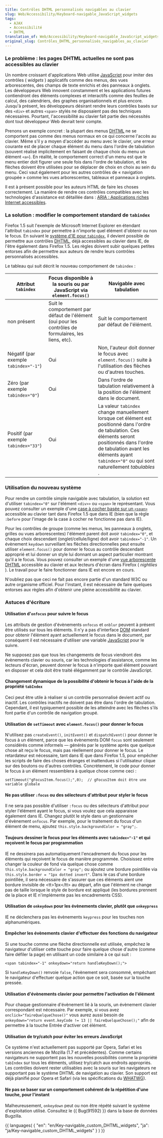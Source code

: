 ```yaml
---
title: Contrôles DHTML personnalisés navigables au clavier
slug: Web/Accessibility/Keyboard-navigable_JavaScript_widgets
tags:
  - AJAX
  - Accessibilité
  - DHTML
translation_of: Web/Accessibility/Keyboard-navigable_JavaScript_widgets
original_slug: Contrôles_DHTML_personnalisés_navigables_au_clavier
---
```

### Le problème&nbsp;: les pages DHTML actuelles ne sont pas accessibles au clavier

Un nombre croissant d'applications Web utilise [JavaScript](fr/JavaScript) pour imiter des contrôles (
_widgets_
) applicatifs comme des menus, des vues arborescentes, des champs de texte enrichis et des panneaux à onglets. Les développeurs Web innovent constamment et les applications futures contiendront des éléments complexes et interactifs comme des feuilles de calcul, des calendriers, des graphes organisationnels et plus encore. Jusqu'à présent, les développeurs désirant rendre leurs contrôles basés sur des `<div>` et autres `<span>` stylés ne disposaient pas des techniques nécessaires. Pourtant, l'accessibilité au clavier fait partie des nécessités dont tout développeur Web devrait tenir compte.

Prenons un exemple concret&nbsp;: la plupart des menus [DHTML](fr/DHTML) ne se comportent pas comme des menus normaux en ce qui concerne l'accès au clavier. Même s'il y a moyen d'accéder au menu avec le clavier, une erreur courante est de placer chaque élément du menu dans l'ordre de tabulation (souvent réalisé implicitement en faisant de chaque choix du menu un élément `<a>`). En réalité, le comportement correct d'un menu est que le menu entier doit figurer une seule fois dans l'ordre de tabulation, et les flèches doivent être utilisées pour se déplacer de choix en choix au sein du menu. Ceci vaut également pour les autres contrôles de « navigation groupée » comme les vues arborescentes, tableaux et panneaux à onglets.

Il est à présent possible pour les auteurs HTML de faire les choses correctement. La manière de rendre ces contrôles compatibles avec les technologies d'assistance est détaillée dans&nbsp;: [ARIA : Applications riches Internet accessibles](fr/ARIA/Applications_riches_Internet_accessibles).

### La solution&nbsp;: modifier le comportement standard de `tabindex`

Firefox 1.5 suit l'exemple de Microsoft Internet Explorer en étendant l'attribut `tabindex` pour permettre à n'importe quel élément d'obtenir ou non le focus. En suivant le [système d'IE pour `tabindex`](http://msdn.microsoft.com/workshop/author/dhtml/reference/properties/tabindex.asp), il devient possible de permettre aux contrôles [DHTML](fr/DHTML), déjà accessibles au clavier dans IE, de l'être également dans Firefox 1.5. Les règles doivent subir quelques petites entorses afin de permettre aux auteurs de rendre leurs contrôles personnalisés accessibles.

Le tableau qui suit décrit le nouveau comportement de `tabindex`&nbsp;:

| Attribut `tabindex`                   | Focus disponible à la souris ou par JavaScript via `element.focus()`                                  | Navigable avec tabulation                                                                                                                                                                                                                           |
| ------------------------------------- | ----------------------------------------------------------------------------------------------------- | --------------------------------------------------------------------------------------------------------------------------------------------------------------------------------------------------------------------------------------------------- |
| non présent                           | Suit le comportement par défaut de l'élément (oui pour les contrôles de formulaires, les liens, etc). | Suit le comportement par défaut de l'élément.                                                                                                                                                                                                       |
| Négatif (par exemple `tabindex="-1"`) | Oui                                                                                                   | Non, l'auteur doit donner le focus avec `element.focus()` suite à l'utilisation des flèches ou d'autres touches.                                                                                                                                    |
| Zéro (par exemple `tabindex="0"`)     | Oui                                                                                                   | Dans l'ordre de tabulation relativement à la position de l'élément dans le document.                                                                                                                                                                |
| Positif (par exemple `tabindex="33"`) | Oui                                                                                                   | La valeur `tabindex` change manuellement lorsque cet élément est positionné dans l'ordre de tabulation. Ces éléments seront positionnés dans l'ordre de tabulation avant les éléments ayant `tabindex="0"` ou qui sont naturellement _tabulables_ . |

### Utilisation du nouveau système

Pour rendre un contrôle simple navigable avec tabulation, la solution est d'utiliser `tabindex="0"` sur l'élément `<div>>` ou `<span>` le représentant. Vous pouvez consulter un exemple d'une [case à cocher basée sur un `<span>`](http://www.mozilla.org/access/dhtml/class/checkbox) accessible au clavier tant dans Firefox 1.5 que dans IE (bien que la règle `:before` pour l'image de la case à cocher ne fonctionne pas dans IE).

Pour les contrôles de groupe (comme les menus, les panneaux à onglets, grilles ou vues arborescentes) l'élément parent doit avoir `tabindex="0"`, et chaque choix descendant (onglet/cellule/ligne) doit avoir `tabindex="-1"`. Un évènement `keydown` surveillant les flèches directionnelles peut ensuite utiliser `element.focus()` pour donner le focus au contrôle descendant approprié et lui donner un style lui donnant un aspect particulier montrant qu'il a le focus. Vous pouvez consulter un exemple d'une [vue arborescente DHTML](http://www.mozilla.org/access/dhtml/class/tree) accessible au clavier et aux lecteurs d'écran dans Firefox (
_nightlies_
). Le travail pour le faire fonctionner dans IE est encore en cours.

N'oubliez pas que ceci ne fait pas encore partie d'un standard W3C ou autre organisme officiel. Pour l'instant, il est nécessaire de faire quelques entorses aux règles afin d'obtenir une pleine accessibilité au clavier.

### Astuces d'écriture

#### Utilisation d'`onfocus` pour suivre le focus

Les attributs de gestion d'évènements `onfocus` et `onblur` peuvent à présent être utilisés sur tous les éléments. Il n'y a pas d'interface [DOM](fr/DOM) standard pour obtenir l'élément ayant actuellement le focus dans le document, par conséquent il est nécessaire d'utiliser une variable [JavaScript](fr/JavaScript) pour le suivre.

Ne supposez pas que tous les changements de focus viendront des évènements clavier ou souris, car les technologies d'assistance, comme les lecteurs d'écran, peuvent donner le focus à n'importe quel élément pouvant en disposer et cela doit être traité élégamment par le contrôle JavaScript.

#### Changement dynamique de la possibilité d'obtenir le focus à l'aide de la propriété `tabIndex`

Ceci peut être utile à réaliser si un contrôle personnalisé devient actif ou inactif. Les contrôles inactifs ne doivent pas être dans l'ordre de tabulation. Cependant, il est typiquement possible de les atteindre avec les flèches s'ils font partie d'un contrôle de navigation groupé.

#### Utilisation de `setTimeout` avec `element.focus()` pour donner le focus

N'utilisez pas `createEvent()`, `initEvent()` et `dispatchEvent()` pour donner le focus à un élément, parce que les évènements DOM `focus` sont seulement considérés comme informels — générés par le système après que quelque chose ait reçu le focus, mais pas réellement pour donner le focus. Le retardateur est nécessaire, tant dans IE que dans Firefox 1.5, pour empêcher les scripts de faire des choses étranges et inattendues si l'utilisateur clique sur des boutons ou d'autres contrôles. Concrètement, le code pour donner le focus à un élément ressemblera à quelque chose comme ceci&nbsp;:

    setTimeout("gFocusItem.focus();",0);  // gFocusItem doit être une variable globale

#### Ne pas utiliser `:focus` ou des sélecteurs d'attribut pour styler le focus

Il ne sera pas possible d'utiliser `:focus` ou des sélecteurs d'attribut pour styler l'élément ayant le focus, si vous voulez que cela apparaisse également dans IE. Changez plutôt le style dans un gestionnaire d'évènement `onfocus`. Par exemple, pour le traitement du focus d'un élément de menu, ajoutez `this.style.backgroundColor = "gray";`.

#### Toujours dessiner le focus pour les éléments avec `tabindex="-1"` et qui reçoivent le focus par programmation

IE ne dessinera pas automatiquement l'encadrement du focus pour les éléments qui reçoivent le focus de manière programmée. Choisissez entre changer la couleur de fond via quelque chose comme `this.style.backgroundColor = "gray";` ou ajoutez une bordure pointillée via `this.style.border = "1px dotted invert"`. Dans le cas d'une bordure pointillée, il sera nécessaire de s'assurer que ces éléments aient une bordure invisible de \<tt>1px\</tt> au départ, afin que l'élément ne change pas de taille lorsque le style de bordure est appliqué (les bordures prennent de la place et IE n'implémente pas les encadrements CSS).

#### Utilisation de `onkeydown` pour les évènements clavier, plutôt que `onkeypress`

IE ne déclenchera pas les évènements `keypress` pour les touches non alphanumériques.

#### Empêcher les évènements clavier d'effectuer des fonctions du navigateur

Si une touche comme une flèche directionnelle est utilisée, empêchez le navigateur d'utiliser cette touche pour faire quelque chose d'autre (comme faire défiler la page) en utilisant un code similaire à ce qui suit&nbsp;:

    <span tabindex="-1" onkeydown="return handleKeyDown();">

Si `handleKeyDown()` renvoie `false`, l'évènement sera consommé, empêchant le navigateur d'effectuer quelque action que ce soit, basée sur la touche pressée.

#### Utilisation d'évènements clavier pour permettre l'activation de l'élément

Pour chaque gestionnaire d'évènement lié à la souris, un évènement clavier correspondant est nécessaire. Par exemple, si vous avez `onclick="faireQuelqueChose()"` vous aurez aussi besoin de `onkeydown="return event.keyCode != 13 || faireQuelqueChose();"` afin de permettre à la touche Entrée d'activer cet élément.

#### Utilisation de try/catch pour éviter les erreurs JavaScript

Ce système n'est actuellement pas supporté par Opera, Safari et les versions anciennes de Mozilla (1.7 et précédentes). Comme certains navigateurs ne supportent pas les nouvelles possibilités comme la propriété `tabIndex` sur tous les éléments, utilisez try/catch aux endroits appropriés. Les contrôles doivent rester utilisables avec la souris sur les navigateurs ne supportant pas le système DHTML de navigation au clavier. Son support est déjà planifié pour Opera et Safari (via les spécifications du [WHATWG](http://whatwg.org/)).

#### Ne pas se baser sur un comportement cohérent de la répétition d'une touche, pour l'instant

Malheureusement, `onkeydown` peut ou non être répété suivant le système d'exploitation utilisé. Consultez le {{ Bug(91592) }} dans la base de données Bugzilla.

{{ languages( { "en": "en/Key-navigable_custom_DHTML_widgets", "ja": "ja/Key-navigable_custom_DHTML_widgets" } ) }}
